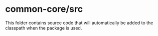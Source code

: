 # common-core/src

This folder contains source code that will automatically be added to the classpath when
the package is used.
